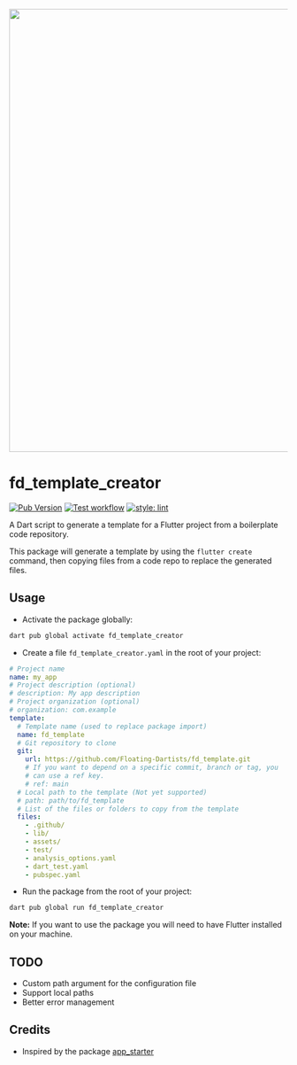 <p align="center">
  <img src="https://i.imgur.com/Gd0Mh6y.png" width="800">
</p>

# fd_template_creator

[![Pub Version](https://img.shields.io/pub/v/fd_template_creator)](https://pub.dev/packages/fd_template_creator)
[![Test workflow](https://github.com/Floating-Dartists/fd_template_creator/actions/workflows/dart.yml/badge.svg)](https://github.com/Floating-Dartists/fd_template_creator/actions/workflows/dart.yml)
[![style: lint](https://img.shields.io/badge/style-lint-4BC0F5.svg)](https://pub.dev/packages/lint)

A Dart script to generate a template for a Flutter project from a boilerplate code repository.

This package will generate a template by using the `flutter create` command, then copying files from a code repo to replace the generated files.

## Usage

* Activate the package globally:

```bash
dart pub global activate fd_template_creator
```

* Create a file `fd_template_creator.yaml` in the root of your project:

```yaml
# Project name
name: my_app
# Project description (optional)
# description: My app description
# Project organization (optional)
# organization: com.example
template:
  # Template name (used to replace package import)
  name: fd_template
  # Git repository to clone
  git:
    url: https://github.com/Floating-Dartists/fd_template.git
    # If you want to depend on a specific commit, branch or tag, you
    # can use a ref key.
    # ref: main
  # Local path to the template (Not yet supported)
  # path: path/to/fd_template
  # List of the files or folders to copy from the template
  files:
    - .github/
    - lib/
    - assets/
    - test/
    - analysis_options.yaml
    - dart_test.yaml
    - pubspec.yaml
```

* Run the package from the root of your project:

```bash
dart pub global run fd_template_creator
```

**Note:** If you want to use the package you will need to have Flutter installed on your machine.

## TODO

* Custom path argument for the configuration file
* Support local paths
* Better error management

## Credits

* Inspired by the package [app_starter](https://pub.dev/packages/app_starter)
